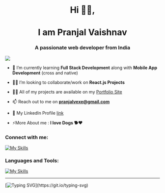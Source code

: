 <h1 align="center">Hi 🙋‍♂️,</h1>
<h1 align="center">I am Pranjal Vaishnav</h1>
<h3 align="center">A passionate <b>web developer</b> from India</h3>

![](https://komarev.com/ghpvc/?username=pranjal-exe&style=flat-square) 

- 🌱 I’m currently learning **Full Stack Development** along with **Mobile App Development** (cross and native)

- 🤝🏼 I’m looking to collaborate/work on **React.js Projects**

- 👨‍💻 All of my projects are available on my [Portfolio Site](https://pranjal.site)

- 📫 Reach out to me on **pranjalvexe@gmail.com**

- 💼 My LinkedIn Profile [link](https://linkedin.com/in/pranjal-v)

- ⚡More About me : **I love Dogs 🐕❤️**

<h3 align="left">Connect with me:</h3>

[![My Skills](https://skillicons.dev/icons?i=linkedin)](https://linkedin.com/in/pranjal-v)

<h3 align="left">Languages and Tools:</h3>

[![My Skills](https://skillicons.dev/icons?i=html,css,sass,js,ts,figma,bootstrap,react,nextjs,gatsby,materialui,styledcomponents,tailwind,express,vite,nodejs,firebase,appwrite,supabase,nestjs,postman,mongodb,mysql,postgres,sqlite,redis,netlify,vercel,py,go,docker,linux,git,github,md,vscode)](https://pranjal.site)

---

[![Typing SVG](https://readme-typing-svg.herokuapp.com?font=VT323&size=28&color=%2489F7FF&width=500&vCenter=true&lines=Thanks+for+visiting!+Nice+to+meet+you+😊!)](https://git.io/typing-svg)

